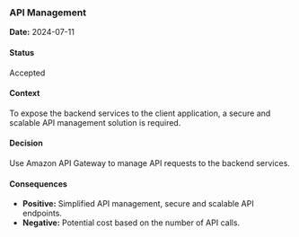 ### API Management

**Date:** 2024-07-11

#### Status

Accepted

#### Context

To expose the backend services to the client application, a secure and scalable API management solution is required.

#### Decision

Use Amazon API Gateway to manage API requests to the backend services.

#### Consequences

- **Positive:** Simplified API management, secure and scalable API endpoints.
- **Negative:** Potential cost based on the number of API calls.
